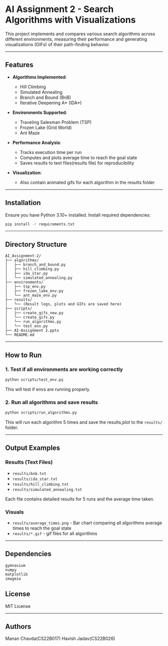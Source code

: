 # AI Assignment 2 - Search Algorithms with Visualizations

This project implements and compares various search algorithms across different environments, measuring their performance and generating visualizations (GIFs) of their path-finding behavior.

---

## Features

- **Algorithms Implemented**:
  - Hill Climbing
  - Simulated Annealing
  - Branch and Bound (BnB)
  - Iterative Deepening A* (IDA*)

- **Environments Supported**:
  - Traveling Salesman Problem (TSP)
  - Frozen Lake (Grid World)
  - Ant Maze

- **Performance Analysis**:
  - Tracks execution time per run
  - Computes and plots average time to reach the goal state
  - Saves results to text files(results file) for reproducibility

- **Visualization**:
  - Also contain animated gifs for each algorithm in the results folder

---

## Installation

Ensure you have Python 3.10+ installed. Install required dependencies:

```bash
pip install -r requirements.txt
```

---

## Directory Structure

```
AI_Assignment-2/
├── algorithms/
│   ├── branch_and_bound.py
│   ├── hill_climbing.py
│   ├── ida_star.py
│   └── simulated_annealing.py
├── environments/
│   ├── tsp_env.py
│   ├── frozen_lake_env.py
│   └── ant_maze_env.py
├── results/
│   └── (Result logs, plots and GIFs are saved here)
├── scripts/
│   ├── create_gifs_new.py
│   └── create_gifs.py
│   └── run_algorithms.py
│   └── test_env.py
├── AI-Assignment 2.pptx
└── README.md
```

---

## How to Run

### 1. Test if all environments are working correctly

```bash
python scripts/test_env.py
```
This will test if envs are running properly.

### 2. Run all algorithms and save results

```bash
python scripts/run_algorithms.py
```
This will run each algorithm 5 times and save the results,plot to the `results/` folder.

---

## Output Examples

### Results (Text Files)

- `results/bnb.txt`
- `results/ida_star.txt`
- `results/hill_climbing.txt`
- `results/simulated_annealing.txt`

Each file contains detailed results for 5 runs and the average time taken.

### Visuals

- `results/average_times.png` - Bar chart comparing all algorithms average times to reach the goal state
- `results/*.gif` - gif files for all algorithms
---

## Dependencies

```
gymnasium
numpy
matplotlib
imageio
```

## License
MIT License

---

## Authors
Manan Chavda(CS22B017)
Havish Jadav(CS22B026)

